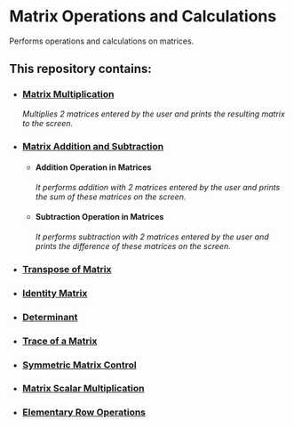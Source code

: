 #  **Matrix Operations and Calculations**
Performs operations and calculations on matrices.

## **This repository contains:**

- ### <ins> **Matrix Multiplication** </ins>
     *Multiplies 2 matrices entered by the user and prints the resulting matrix to the screen.*

- ### <ins> **Matrix Addition and Subtraction** </ins>
  - ####  **Addition Operation in Matrices**
      *It performs addition with 2 matrices entered by the user and prints the sum of these matrices on the screen.*
  - #### **Subtraction Operation in Matrices**
      *It performs subtraction with 2 matrices entered by the user and prints the difference of these matrices on the screen.*
  
- ### <ins> **Transpose of Matrix** </ins>

- ### <ins> **Identity Matrix** </ins>
  
- ### <ins> **Determinant** </ins>
  
- ### <ins> **Trace of a Matrix** </ins>
  
- ### <ins> **Symmetric Matrix Control** </ins>
  
- ### <ins> **Matrix Scalar Multiplication** </ins>
  
- ### <ins> **Elementary Row Operations** </ins>
